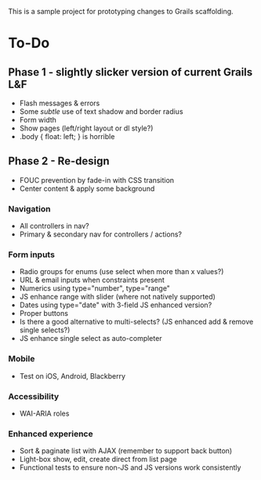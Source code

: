 This is a sample project for prototyping changes to Grails scaffolding.

# To-Do

## Phase 1 - slightly slicker version of current Grails L&F

 * Flash messages & errors
 * Some _subtle_ use of text shadow and border radius
 * Form width
 * Show pages (left/right layout or dl style?)
 * .body { float: left; } is horrible

## Phase 2 - Re-design

 * FOUC prevention by fade-in with CSS transition
 * Center content & apply some background

### Navigation

 * All controllers in nav?
 * Primary & secondary nav for controllers / actions?

### Form inputs

 * Radio groups for enums (use select when more than x values?)
 * URL & email inputs when constraints present
 * Numerics using type="number", type="range"
 * JS enhance range with slider (where not natively supported)
 * Dates using type="date" with 3-field JS enhanced version?
 * Proper buttons
 * Is there a good alternative to multi-selects? (JS enhanced add & remove single selects?)
 * JS enhance single select as auto-completer

### Mobile

 * Test on iOS, Android, Blackberry

### Accessibility

 * WAI-ARIA roles

### Enhanced experience

 * Sort & paginate list with AJAX (remember to support back button)
 * Light-box show, edit, create direct from list page
 * Functional tests to ensure non-JS and JS versions work consistently